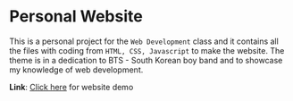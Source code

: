 # Personal Website
This is a personal project for the `Web Development` class and it contains all the files with coding from `HTML, CSS, Javascript` to make the website. The theme is in a dedication to BTS - South Korean boy band and to showcase my knowledge of web development.

**Link**: [Click here](https://web.engr.oregonstate.edu/~lamtu/index.html) for website demo
